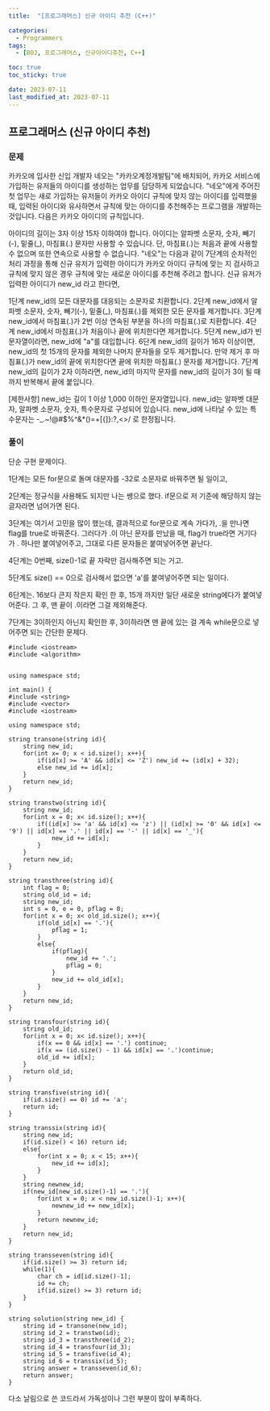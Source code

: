 ```yaml
---
title:  "[프로그래머스] 신규 아이디 추천 (C++)" 

categories:
  - Programmers
tags:
  - [BOJ, 프로그래머스, 신규아이디추천, C++]

toc: true
toc_sticky: true

date: 2023-07-11
last_modified_at: 2023-07-11
---
```



## 프로그래머스 (신규 아이디 추천)

### 문제 

카카오에 입사한 신입 개발자 네오는 "카카오계정개발팀"에 배치되어, 카카오 서비스에 가입하는 유저들의 아이디를 생성하는 업무를 담당하게 되었습니다. "네오"에게 주어진 첫 업무는 새로 가입하는 유저들이 카카오 아이디 규칙에 맞지 않는 아이디를 입력했을 때, 입력된 아이디와 유사하면서 규칙에 맞는 아이디를 추천해주는 프로그램을 개발하는 것입니다.
다음은 카카오 아이디의 규칙입니다.

아이디의 길이는 3자 이상 15자 이하여야 합니다.
아이디는 알파벳 소문자, 숫자, 빼기(-), 밑줄(_), 마침표(.) 문자만 사용할 수 있습니다.
단, 마침표(.)는 처음과 끝에 사용할 수 없으며 또한 연속으로 사용할 수 없습니다.
"네오"는 다음과 같이 7단계의 순차적인 처리 과정을 통해 신규 유저가 입력한 아이디가 카카오 아이디 규칙에 맞는 지 검사하고 규칙에 맞지 않은 경우 규칙에 맞는 새로운 아이디를 추천해 주려고 합니다.
신규 유저가 입력한 아이디가 new_id 라고 한다면,

1단계 new_id의 모든 대문자를 대응되는 소문자로 치환합니다.
2단계 new_id에서 알파벳 소문자, 숫자, 빼기(-), 밑줄(_), 마침표(.)를 제외한 모든 문자를 제거합니다.
3단계 new_id에서 마침표(.)가 2번 이상 연속된 부분을 하나의 마침표(.)로 치환합니다.
4단계 new_id에서 마침표(.)가 처음이나 끝에 위치한다면 제거합니다.
5단계 new_id가 빈 문자열이라면, new_id에 "a"를 대입합니다.
6단계 new_id의 길이가 16자 이상이면, new_id의 첫 15개의 문자를 제외한 나머지 문자들을 모두 제거합니다.
     만약 제거 후 마침표(.)가 new_id의 끝에 위치한다면 끝에 위치한 마침표(.) 문자를 제거합니다.
7단계 new_id의 길이가 2자 이하라면, new_id의 마지막 문자를 new_id의 길이가 3이 될 때까지 반복해서 끝에 붙입니다.


[제한사항]
new_id는 길이 1 이상 1,000 이하인 문자열입니다.
new_id는 알파벳 대문자, 알파벳 소문자, 숫자, 특수문자로 구성되어 있습니다.
new_id에 나타날 수 있는 특수문자는 -_.~!@#$%^&*()=+[{]}:?,<>/ 로 한정됩니다.



### 풀이


단순 구현 문제이다. 

1단계는 모든 for문으로 돌며 대문자를 -32로 소문자로 바꿔주면 될 일이고,

2단계는 정규식을 사용해도 되지만 나는 쌩으로 했다. if문으로 저 기준에 해당하지 않는 글자라면 넘어가면 된다.

3단계는 여기서 고민을 많이 했는데, 결과적으로 for문으로 계속 가다가, .을 만나면 flag를 true로 바꿔준다. 그러다가 .이 아닌 문자를 만났을 때, flag가 true라면 거기다가 . 하나만 붙여넣어주고, 
그대로 다른 문자들은 붙여넣어주면 끝난다. 

4단계는 0번째, size()-1로 끝 자락만 검사해주면 되는 거고. 

5단계도 size() == 0으로 검사해서 없으면 'a'를 붙여넣어주면 되는 일이다.

6단계는. 16보다 큰지 작은지 확인 한 후, 15개 까지만 일단 새로운 string에다가 붙여넣어준다. 그 후, 맨 끝이 .이라면 그걸 제외해준다. 

7단계는 3이하인지 아닌지 확인한 후, 3이하라면 맨 끝에 있는 걸 계속 while문으로 넣어주면 되는 간단한 문제다. 

```
#include <iostream>
#include <algorithm>


using namespace std;

int main() {
#include <string>
#include <vector>
#include <iostream>

using namespace std;

string transone(string id){
    string new_id;
    for(int x= 0; x < id.size(); x++){
        if(id[x] >= 'A' && id[x] <= 'Z') new_id += (id[x] + 32);
        else new_id += id[x];
    }
    return new_id;
}

string transtwo(string id){
    string new_id;
    for(int x = 0; x< id.size(); x++){
        if((id[x] >= 'a' && id[x] <= 'z') || (id[x] >= '0' && id[x] <= '9') || id[x] == '.' || id[x] == '-' || id[x] == '_'){
            new_id += id[x];
        }
    }
    return new_id;
}

string transthree(string id){
    int flag = 0;
    string old_id = id;
    string new_id;
    int s = 0, e = 0, pflag = 0;
    for(int x = 0; x< old_id.size(); x++){
        if(old_id[x] == '.'){
            pflag = 1;
        }
        else{
            if(pflag){
                new_id += '.';
                pflag = 0;
            }
            new_id += old_id[x];
        }
    }
    return new_id;
}

string transfour(string id){
    string old_id;
    for(int x = 0; x< id.size(); x++){
        if(x == 0 && id[x] == '.') continue;
        if(x == (id.size() - 1) && id[x] == '.')continue;
        old_id += id[x];
    }
    return old_id;
}

string transfive(string id){
    if(id.size() == 0) id += 'a';
    return id;
}

string transsix(string id){
    string new_id;
    if(id.size() < 16) return id;
    else{
        for(int x = 0; x < 15; x++){
            new_id += id[x];
        }
    }
    string newnew_id;
    if(new_id[new_id.size()-1] == '.'){
        for(int x = 0; x < new_id.size()-1; x++){
            newnew_id += new_id[x];
        }
        return newnew_id;
    }
    return new_id;
}

string transseven(string id){
    if(id.size() >= 3) return id;
    while(1){
        char ch = id[id.size()-1];
        id += ch;
        if(id.size() >= 3) return id;
    }
}

string solution(string new_id) {
    string id = transone(new_id);
    string id_2 = transtwo(id);
    string id_3 = transthree(id_2);
    string id_4 = transfour(id_3);
    string id_5 = transfive(id_4);
    string id_6 = transsix(id_5);
    string answer = transseven(id_6);
    return answer;
}
```


다소 날림으로 쓴 코드라서 가독성이나 그런 부분이 많이 부족하다. 